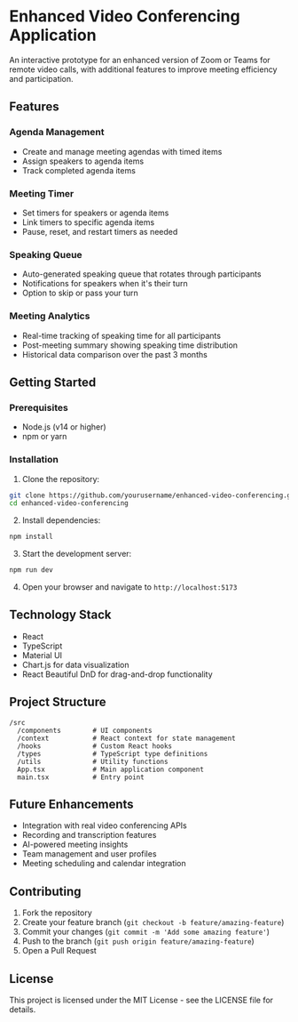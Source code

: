 # Enhanced Video Conferencing Application

An interactive prototype for an enhanced version of Zoom or Teams for remote video calls, with additional features to improve meeting efficiency and participation.

## Features

### Agenda Management

- Create and manage meeting agendas with timed items
- Assign speakers to agenda items
- Track completed agenda items

### Meeting Timer

- Set timers for speakers or agenda items
- Link timers to specific agenda items
- Pause, reset, and restart timers as needed

### Speaking Queue

- Auto-generated speaking queue that rotates through participants
- Notifications for speakers when it's their turn
- Option to skip or pass your turn

### Meeting Analytics

- Real-time tracking of speaking time for all participants
- Post-meeting summary showing speaking time distribution
- Historical data comparison over the past 3 months

## Getting Started

### Prerequisites

- Node.js (v14 or higher)
- npm or yarn

### Installation

1. Clone the repository:

```bash
git clone https://github.com/yourusername/enhanced-video-conferencing.git
cd enhanced-video-conferencing
```

2. Install dependencies:

```bash
npm install
```

3. Start the development server:

```bash
npm run dev
```

4. Open your browser and navigate to `http://localhost:5173`

## Technology Stack

- React
- TypeScript
- Material UI
- Chart.js for data visualization
- React Beautiful DnD for drag-and-drop functionality

## Project Structure

```
/src
  /components        # UI components
  /context           # React context for state management
  /hooks             # Custom React hooks
  /types             # TypeScript type definitions
  /utils             # Utility functions
  App.tsx            # Main application component
  main.tsx           # Entry point
```

## Future Enhancements

- Integration with real video conferencing APIs
- Recording and transcription features
- AI-powered meeting insights
- Team management and user profiles
- Meeting scheduling and calendar integration

## Contributing

1. Fork the repository
2. Create your feature branch (`git checkout -b feature/amazing-feature`)
3. Commit your changes (`git commit -m 'Add some amazing feature'`)
4. Push to the branch (`git push origin feature/amazing-feature`)
5. Open a Pull Request

## License

This project is licensed under the MIT License - see the LICENSE file for details.
